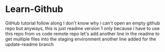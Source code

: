 # Learn-Github
GitHub tutorial follow along
I don't know why i can't open an empty github repo
but anyways, this is just readme version 1
only because i have to use this repo from vs code remote repo
let's add another line in the readme to get multiple files into the staging environment
another line added for the update-readme branch